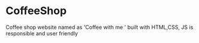 # CoffeeShop
Coffee shop website named as 'Coffee with me '  built with HTML,CSS, JS is responsible and user friendly  
